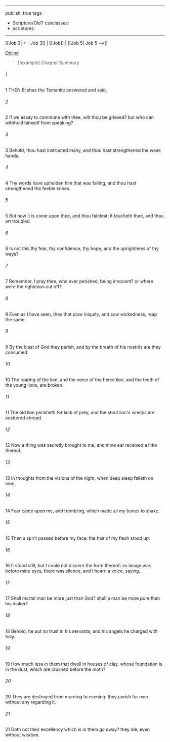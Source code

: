 

---
publish: true
tags:
  - Scripture/OldT
cssclasses:
  - scriptures
---
[[Job 3| <-- Job 3]] | [[Job]] | [[Job 5| Job 5 -->]]

[Online](https://churchofjesuschrist.org/study/scriptures/ot/job/4?lang=eng)

>[!example] Chapter Summary
>
###### 1
1 THEN Eliphaz the Temanite answered and said,
###### 2
2 If we assay to commune with thee, wilt thou be grieved?  but who can withhold himself from speaking?
###### 3
3 Behold, thou hast instructed many, and thou hast strengthened the weak hands.
###### 4
4 Thy words have upholden him that was falling, and thou hast strengthened the feeble knees.
###### 5
5 But now it is come upon thee, and thou faintest; it toucheth thee, and thou art troubled.
###### 6
6 Is not this thy fear, thy confidence, thy hope, and the uprightness of thy ways?
###### 7
7 Remember, I pray thee, who ever perished, being innocent?  or where were the righteous cut off?
###### 8
8 Even as I have seen, they that plow iniquity, and sow wickedness, reap the same.
###### 9
9 By the blast of God they perish, and by the breath of his nostrils are they consumed.
###### 10
10 The roaring of the lion, and the voice of the fierce lion, and the teeth of the young lions, are broken.
###### 11
11 The old lion perisheth for lack of prey, and the stout lion's whelps are scattered abroad.
###### 12
12 Now a thing was secretly brought to me, and mine ear received a little thereof.
###### 13
13 In thoughts from the visions of the night, when deep sleep falleth on men,
###### 14
14 Fear came upon me, and trembling, which made all my bones to shake.
###### 15
15 Then a spirit passed before my face; the hair of my flesh stood up:
###### 16
16 It stood still, but I could not discern the form thereof: an image was before mine eyes, there was silence, and I heard a voice, saying,
###### 17
17 Shall mortal man be more just than God?  shall a man be more pure than his maker?
###### 18
18 Behold, he put no trust in his servants; and his angels he charged with folly:
###### 19
19 How much less in them that dwell in houses of clay, whose foundation is in the dust, which are crushed before the moth?
###### 20
20 They are destroyed from morning to evening: they perish for ever without any regarding it.
###### 21
21 Doth not their excellency which is in them go away?  they die, even without wisdom.



